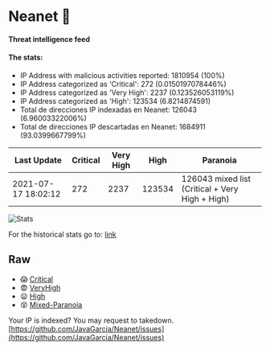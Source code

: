 # Neanet :hocho:
#### Threat intelligence feed
#### The stats:

- IP Address with malicious activities reported: 1810954 (100%)
- IP Address categorized as 'Critical':  272 (0.0150197078446%)
- IP Address categorized as 'Very High':  2237 (0.123526053119%)
- IP Address categorized as 'High':  123534 (6.8214874591)
- Total de direcciones IP indexadas en Neanet:  126043 (6.96003322006%)
- Total de direcciones IP descartadas en Neanet:  1684911 (93.0399667799%)

| Last Update | Critical | Very High | High | Paranoia |
| --- | --- | --- | --- | --- |
| 2021-07-17 18:02:12 | 272 | 2237 | 123534 | 126043 mixed list (Critical + Very High + High)|

![Stats](https://docs.google.com/spreadsheets/d/e/2PACX-1vSnaNMIXVabIpDJjufMlzH7poXnshF3mgd8Is1g9ytUEzVsP5my4Trn8f-xkoLLQ38xpL3HtmUexLo6/pubchart?oid=501124687&format=image)

For the historical stats go to: [link](/stats.csv)
## Raw
- :scream: [Critical](https://raw.githubusercontent.com/JavaGarcia/Neanet/master/blacklists/neanet_critical.txt)
- :fearful: [VeryHigh](https://raw.githubusercontent.com/JavaGarcia/Neanet/master/blacklists/neanet_veryHigh.txtt)
- :frowning: [High](https://raw.githubusercontent.com/JavaGarcia/Neanet/master/blacklists/neanet_high.txt)
- :dizzy_face: [Mixed-Paranoia](https://raw.githubusercontent.com/JavaGarcia/Neanet/master/blacklists/neanet_all.txt)


Your IP is indexed? You may request to takedown. [https://github.com/JavaGarcia/Neanet/issues](https://github.com/JavaGarcia/Neanet/issues)













































































































































































































































































































































































































































































































































































































































































































































































































































































































































































































































































































































































































































































































































































































































































































































































































































































































































































































































































































































































































































































































































































































































































































































































































































































































































































































































































































































































































































































































































































































































































































































































































































































































































































































































































































































































































































































































































































































































































































































































































































































































































































































































































































































































































































































































































































































































































































































































































































































































































































































































































































































































































































































































































































































































































































































































































































































































































































































































































































































































































































































































































































































































































































































































































































































































































































































































































































































































































































































































































































































































































































































































































































































































































































































































































































































































































































































































































































































































